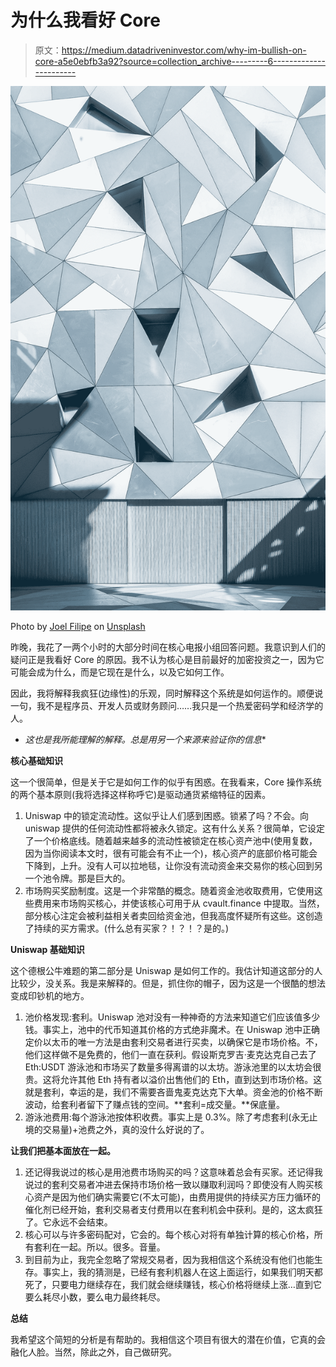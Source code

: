 # 为什么我看好 Core

> 原文：<https://medium.datadriveninvestor.com/why-im-bullish-on-core-a5e0ebfb3a92?source=collection_archive---------6----------------------->

![](img/af7669b3f2dd59022ae045471485f246.png)

Photo by [Joel Filipe](https://unsplash.com/@joelfilip?utm_source=medium&utm_medium=referral) on [Unsplash](https://unsplash.com?utm_source=medium&utm_medium=referral)

昨晚，我花了一两个小时的大部分时间在核心电报小组回答问题。我意识到人们的疑问正是我看好 Core 的原因。我不认为核心是目前最好的加密投资之一，因为它可能会成为什么，而是它现在是什么，以及它如何工作。

因此，我将解释我疯狂(边缘性)的乐观，同时解释这个系统是如何运作的。顺便说一句，我不是程序员、开发人员或财务顾问……我只是一个热爱密码学和经济学的人。

* *这也是我所能理解的解释。总是用另一个来源来验证你的信息**

**核心基础知识**

这一个很简单，但是关于它是如何工作的似乎有困惑。在我看来，Core 操作系统的两个基本原则(我将选择这样称呼它)是驱动通货紧缩特征的因素。

1.  Uniswap 中的锁定流动性。这似乎让人们感到困惑。锁紧了吗？不会。向 uniswap 提供的任何流动性都将被永久锁定。这有什么关系？很简单，它设定了一个价格底线。随着越来越多的流动性被锁定在核心资产池中(使用复数，因为当你阅读本文时，很有可能会有不止一个)，核心资产的底部价格可能会下降到，上升。没有人可以拉地毯，让你没有流动资金来交易你的核心回到另一个池令牌。那是巨大的。
2.  市场购买奖励制度。这是一个非常酷的概念。随着资金池收取费用，它使用这些费用来市场购买核心，并使该核心可用于从 cvault.finance 中提取。当然，部分核心注定会被利益相关者卖回给资金池，但我高度怀疑所有这些。这创造了持续的买方需求。(什么总有买家？！？！？是的。)

**Uniswap 基础知识**

这个德根公牛难题的第二部分是 Uniswap 是如何工作的。我估计知道这部分的人比较少，没关系。我是来解释的。但是，抓住你的帽子，因为这是一个很酷的想法变成印钞机的地方。

1.  池价格发现:套利。Uniswap 池对没有一种神奇的方法来知道它们应该值多少钱。事实上，池中的代币知道其价格的方式绝非魔术。在 Uniswap 池中正确定价以太币的唯一方法是由套利交易者进行买卖，以确保它是市场价格。不，他们这样做不是免费的，他们一直在获利。假设斯克罗吉·麦克达克自己去了 Eth:USDT 游泳池和市场买了数量多得离谱的以太坊。游泳池里的以太坊会很贵。这将允许其他 Eth 持有者以溢价出售他们的 Eth，直到达到市场价格。这就是套利，幸运的是，我们不需要吝啬鬼麦克达克下大单。资金池的价格不断波动，给套利者留下了赚点钱的空间。**套利=成交量。**保底量。
2.  游泳池费用:每个游泳池按体积收费。事实上是 0.3%。除了考虑套利(永无止境的交易量)+池费之外，真的没什么好说的了。

**让我们把基本面放在一起。**

1.  还记得我说过的核心是用池费市场购买的吗？这意味着总会有买家。还记得我说过的套利交易者冲进去保持市场价格一致以赚取利润吗？即使没有人购买核心资产是因为他们确实需要它(不太可能)，由费用提供的持续买方压力循环的催化剂已经开始，套利交易者支付费用以在套利机会中获利。是的，这太疯狂了。它永远不会结束。
2.  核心可以与许多密码配对，它会的。每个核心对将有单独计算的核心价格，所有套利在一起。所以。很多。音量。
3.  到目前为止，我完全忽略了常规交易者，因为我相信这个系统没有他们也能生存。事实上，我的猜测是，已经有套利机器人在这上面运行，如果我们明天都死了，只要电力继续存在，我们就会继续赚钱，核心价格将继续上涨…直到它要么耗尽小数，要么电力最终耗尽。

**总结**

我希望这个简短的分析是有帮助的。我相信这个项目有很大的潜在价值，它真的会融化人脸。当然，除此之外，自己做研究。